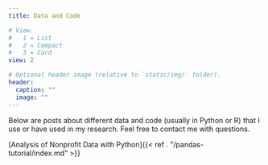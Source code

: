 ```yaml
---
title: Data and Code

# View.
#   1 = List
#   2 = Compact
#   3 = Card
view: 2

# Optional header image (relative to `static/img/` folder).
header:
  caption: ""
  image: ""
---
```


Below are posts about different data and code (usually in Python or R) that I use or have used in my research. Feel free to contact me with questions.

[Analysis of Nonprofit Data with Python]{{< ref . "/pandas-tutorial/index.md" >}}